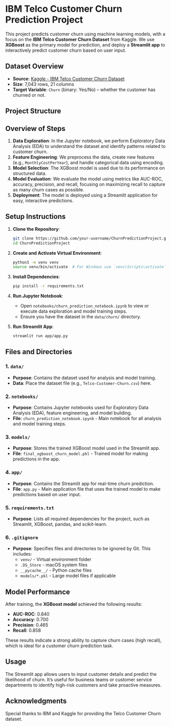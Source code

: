 # IBM Telco Customer Churn Prediction Project

This project predicts customer churn using machine learning models, with a focus on the **IBM Telco Customer Churn Dataset** from Kaggle. We use **XGBoost** as the primary model for prediction, and deploy a **Streamlit app** to interactively predict customer churn based on user input.

## Dataset Overview

- **Source**: [Kaggle - IBM Telco Customer Churn Dataset](https://www.kaggle.com/blastchar/telco-customer-churn)
- **Size**: 7,043 rows, 21 columns
- **Target Variable**: `Churn` (binary: Yes/No) – whether the customer has churned or not.

## Project Structure


## Overview of Steps

1. **Data Exploration**: In the Jupyter notebook, we perform Exploratory Data Analysis (EDA) to understand the dataset and identify patterns related to customer churn.
2. **Feature Engineering**: We preprocess the data, create new features (e.g., `MonthlyCostPerYear`), and handle categorical data using encoding.
3. **Model Selection**: The XGBoost model is used due to its performance on structured data.
4. **Model Evaluation**: We evaluate the model using metrics like AUC-ROC, accuracy, precision, and recall, focusing on maximizing recall to capture as many churn cases as possible.
5. **Deployment**: The model is deployed using a Streamlit application for easy, interactive predictions.

## Setup Instructions

1. **Clone the Repository**:
    ```bash
    git clone https://github.com/your-username/ChurnPredictionProject.git
    cd ChurnPredictionProject
    ```

2. **Create and Activate Virtual Environment**:
    ```bash
    python3 -m venv venv
    source venv/bin/activate  # For Windows use `venv\Scripts\activate`
    ```

3. **Install Dependencies**:
    ```bash
    pip install -r requirements.txt
    ```

4. **Run Jupyter Notebook**:
   - Open `notebooks/churn_prediction_notebook.ipynb` to view or execute data exploration and model training steps.
   - Ensure you have the dataset in the `data/churn/` directory.

5. **Run Streamlit App**:
    ```bash
    streamlit run app/app.py
    ```

## Files and Directories

### 1. `data/`
- **Purpose**: Contains the dataset used for analysis and model training.
- **Data**: Place the dataset file (e.g., `Telco-Customer-Churn.csv`) here.

### 2. `notebooks/`
- **Purpose**: Contains Jupyter notebooks used for Exploratory Data Analysis (EDA), feature engineering, and model building.
- **File**: `churn_prediction_notebook.ipynb` - Main notebook for all analysis and model training steps.

### 3. `models/`
- **Purpose**: Stores the trained XGBoost model used in the Streamlit app.
- **File**: `final_xgboost_churn_model.pkl` - Trained model for making predictions in the app.

### 4. `app/`
- **Purpose**: Contains the Streamlit app for real-time churn prediction.
- **File**: `app.py` - Main application file that uses the trained model to make predictions based on user input.

### 5. `requirements.txt`
- **Purpose**: Lists all required dependencies for the project, such as Streamlit, XGBoost, pandas, and scikit-learn.

### 6. `.gitignore`
- **Purpose**: Specifies files and directories to be ignored by Git. This includes:
    - `venv/` - Virtual environment folder
    - `.DS_Store` - macOS system files
    - `__pycache__/` - Python cache files
    - `models/*.pkl` - Large model files if applicable

## Model Performance

After training, the **XGBoost model** achieved the following results:

- **AUC-ROC**: 0.840
- **Accuracy**: 0.700
- **Precision**: 0.465
- **Recall**: 0.858

These results indicate a strong ability to capture churn cases (high recall), which is ideal for a customer churn prediction task.

## Usage

The Streamlit app allows users to input customer details and predict the likelihood of churn. It’s useful for business teams or customer service departments to identify high-risk customers and take proactive measures.


## Acknowledgments

Special thanks to IBM and Kaggle for providing the Telco Customer Churn dataset.

